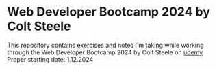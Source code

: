 # Web Developer Bootcamp 2024 by Colt Steele
This repository contains exercises and notes I'm taking while working through the Web Developer Bootcamp 2024 by Colt Steele on [udemy](https://www.udemy.com/course/the-web-developer-bootcamp/?couponCode=NEWYEARCAREER) <br>
Proper starting date: 1.12.2024
